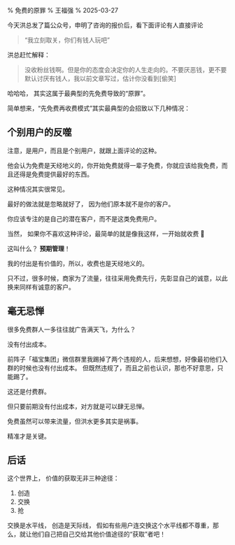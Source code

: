 % 免费的原罪
% 王福强
% 2025-03-27

今天洪总发了篇公众号，申明了咨询的报价后，看下面评论有人直接评论 

> “我立刻取关，你们有钱人玩吧”

洪总赶忙解释：

> 没收粉丝钱啊。但是你的态度会决定你的人生走向的。不要厌恶钱，更不要默认讨厌有钱人，我以前文章写过，估计你没看到[偷笑]

哈哈哈， 其实这属于最典型的先免费导致的“原罪”。

简单想来，“先免费再收费模式”其实最典型的会招致以下几种情况：

## 个别用户的反噬

注意，是用户，而且是个别用户，就跟上面评论的这种。

他会认为免费是天经地义的，你开始免费就得一辈子免费，你就应该给我免费，而且还得是免费提供最好的东西。

这种情况其实很常见。

最好的做法就是忽略就好了， 因为他们原本就不是你的客户。

你应该专注的是自己的潜在客户，而不是这类免费用户。

当然， 如果你不喜欢这种评论，最简单的就是像我这样，一开始就收费 🤣

这叫什么？ **预期管理**！

我的付出是有价值的，所以，收费也是天经地义的。

只不过，很多时候，商家为了流量，往往采用免费先行，先彰显自己的诚意，以此换来同样有诚意的客户。

## 毫无忌惮

很多免费群人一多往往就广告满天飞，为什么？

没有付出成本。

前阵子「福宝集团」微信群里我踢掉了两个违规的人，后来想想，好像最初他们入群的时候也没有付出成本。 但既然违规了，而且之前也认识，那也不好意思，只能踢了。

这还是付费群。

但只要前期没有付出成本，对方就是可以肆无忌惮。

免费虽然可以带来流量，但洪水更多其实是祸事。

精准才是关键。

## 后话

这个世界上， 价值的获取无非三种途径：

1. 创造
2. 交换
3. 抢

交换是水平线， 创造是天际线， 假如有些用户连交换这个水平线都不尊重，那么，就让他们自己把自己交给其他价值途径的“获取”者吧！




